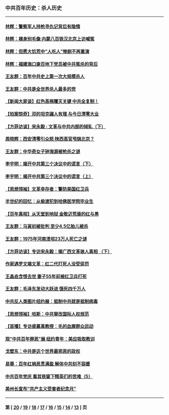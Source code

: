 ### 中共百年历史：杀人历史
---
#### [林辉：警察军人持枪寻仇记背后有隐情](../../pages/nf1176106/n14029745.md?07220430) 
#### [林辉：裸身别毛像 内蒙八百铁汉北京上访喊冤](../../pages/nf1176106/n14026693.md?07220430) 
#### [林辉：但愿大饥荒中“人吃人”惨剧不再重演](../../pages/nf1176106/n14020531.md?07220430) 
#### [林辉：福建海口逾百地下党员被中共冤杀的背后](../../pages/nf1176106/n13878946.md?07220430) 
#### [王友群：百年中共史上第一次大规模杀人](../../pages/nf1176106/n13863785.md?07220430) 
#### [王友群：中共是全世界杀人最多的党](../../pages/nf1176106/n13860689.md?07220430) 
#### [【新闻大家谈】红色高棉覆灭关键 中共全复制！](../../pages/nf1176106/n13850222.md?07220430) 
#### [【拍案惊奇】邓的坦克碾人有理 与今日清零大业](../../pages/nf1176106/n13729574.md?07220430) 
#### [【方菲访谈】宋永毅 : 文革与中共内部的倾轧（下）](../../pages/nf1176106/n13486836.md?07220430) 
#### [周晓辉：西安清零引众怒 陕西高官甩锅北京？](../../pages/nf1176106/n13484627.md?07220430) 
#### [王友群：中华奇女子钟海源被枪杀之谜](../../pages/nf1176106/n13430555.md?07220430) 
#### [李宇明：揭开中共第三个决议中的谎言（下）](../../pages/nf1176106/n13389389.md?07220430) 
#### [李宇明：揭开中共第三个决议中的谎言（上）](../../pages/nf1176106/n13388697.md?07220430) 
#### [【思想领袖】文革幸存者：警防美国红卫兵](../../pages/nf1176106/n13339289.md?07220430) 
#### [半世纪的回忆：从偷渡犯到哈佛医学院毕业生](../../pages/nf1176106/n13345328.md?07220430) 
#### [【百年真相】从天堂到地狱 金敬迈荒唐的红与黑](../../pages/nf1176106/n13336995.md?07220430) 
#### [王友群：马寅初被批判 至少4.5亿胎儿被杀](../../pages/nf1176106/n13260313.md?07220430) 
#### [王友群：1975年河南溃坝23万人死亡之谜](../../pages/nf1176106/n13231576.md?07220430) 
#### [【方菲访谈】专访宋永毅：揭广西文革骇人真相 （下）](../../pages/nf1176106/n13209074.md?07220430) 
#### [作家遇罗文揭文革：红二代打死人没受惩罚](../../pages/nf1176106/n13205254.md?07220430) 
#### [王晶垚含恨去世 妻子55年前被红卫兵打死](../../pages/nf1176106/n13203590.md?07220430) 
#### [王友群：毛泽东发动大跃进 饿死四千万人](../../pages/nf1176106/n13177158.md?07220430) 
#### [中共反人类图片纽约展：抵制中共就是抵制病毒](../../pages/nf1176106/n13115371.md?07220430) 
#### [【思想领袖】哈斯：中共窜改国际人权规范](../../pages/nf1176106/n13053647.md?07220430) 
#### [【首播】专访盛慕真教授：毛的血腥群众运动](../../pages/nf1176106/n13091782.md?07220430) 
#### [观“中共百年罪恶”展 纽约青年：美应吸取教训](../../pages/nf1176106/n13085246.md?07220430) 
#### [戈壁东：中共是这个世界最邪恶的政权](../../pages/nf1176106/n13085641.md?07220430) 
#### [易蓉：百年红祸恶贯满盈 解体中共刻不容缓](../../pages/nf1176106/n13084455.md?07220430) 
#### [中共百年党庆 看其铁窗下精英们的苦难（5）](../../pages/nf1176106/n13076766.md?07220430) 
#### [美州长宣布“共产主义受害者纪念月”](../../pages/nf1176106/n13074024.md?07220430) 

---
#### 第 [ [20](./20.md?07220430) / [19](./19.md?07220430) / [18](./18.md?07220430) / [17](./17.md?07220430) / [16](./16.md?07220430) / [15](./15.md?07220430) / [14](./14.md?07220430) / [13](./13.md?07220430) ] 页
